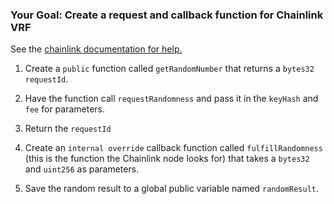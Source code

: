 

### <emoji id="checkered_flag" /> Your Goal: Create a request and callback function for Chainlink VRF

See the [chainlink documentation for help.](https://docs.chain.link/docs/get-a-random-number/)

1. Create a `public` function called `getRandomNumber` that returns a `bytes32 requestId`.
2. Have the function call `requestRandomness` and pass it in the `keyHash` and `fee` for parameters. 
3. Return the `requestId`


4. Create an `internal override` callback function called `fulfillRandomness` (this is the function the Chainlink node looks for) that takes a `bytes32` and `uint256` as parameters.
5. Save the random result to a global public variable named `randomResult`. 



